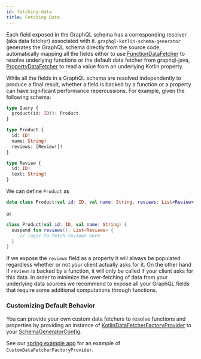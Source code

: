 ```yaml
---
id: fetching-data
title: Fetching Data
---
```


Each field exposed in the GraphQL schema has a corresponding resolver (aka data fetcher) associated with it. `graphql-kotlin-schema-generator` generates the GraphQL schema
directly from the source code, automatically mapping all the fields either to use
[FunctionDataFetcher](https://github.com/ExpediaGroup/graphql-kotlin/blob/master/generator/graphql-kotlin-schema-generator/src/main/kotlin/com/expediagroup/graphql/generator/execution/FunctionDataFetcher.kt)
to resolve underlying functions or the default data fetcher from graphql-java, [PropertyDataFetcher](https://www.graphql-java.com/documentation/v15/data-fetching/) to read a value from an underlying Kotlin property.

While all the fields in a GraphQL schema are resolved independently to produce a final result, whether a field is backed by a function or a property can have significant
performance repercussions. For example, given the following schema:

```graphql
type Query {
  product(id: ID!): Product
}

type Product {
  id: ID!
  name: String!
  reviews: [Review!]!
}

type Review {
  id: ID!
  text: String!
}
```

We can define `Product` as

```kotlin
data class Product(val id: ID, val name: String, reviews: List<Review>)
```

or

```kotlin
class Product(val id: ID, val name: String) {
  suspend fun reviews(): List<Reviews> {
     // logic to fetch reviews here
  }
}
```

If we expose the `reviews` field as a property it will always be populated regardless whether or not your client actually asks for it. On the other hand if `reviews` is backed
by a function, it will only be called if your client asks for this data. In order to minimize the over-fetching of data from your underlying data sources we recommend to
expose all your GraphQL fields that require some additional computations through functions.

### Customizing Default Behavior

You can provide your own custom data fetchers to resolve functions and properties by providing an instance of
[KotlinDataFetcherFactoryProvider](https://github.com/ExpediaGroup/graphql-kotlin/blob/master/generator/graphql-kotlin-schema-generator/src/main/kotlin/com/expediagroup/graphql/generator/execution/KotlinDataFetcherFactoryProvider.kt#L31)
to your [SchemaGeneratorConfig](https://github.com/ExpediaGroup/graphql-kotlin/blob/master/generator/graphql-kotlin-schema-generator/src/main/kotlin/com/expediagroup/graphql/SchemaGeneratorConfig.kt).

See our [spring example app](https://github.com/ExpediaGroup/graphql-kotlin/tree/master/examples/spring) for an example of `CustomDataFetcherFactoryProvider`.
